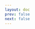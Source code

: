 ```yaml
---
layout: doc
prev: false
next: false
---
```


<CustomItemBox :item="{
  name: '盾牌',
  icon: '/wiki/item/shield.png',
  type: '',
  description: '',
  params: {
    stack: 1,
    durability: -1 
  },
  obtain: {
    found: [],
    npc: [],
    shop: [],
    gardening: []
  }
}" />
